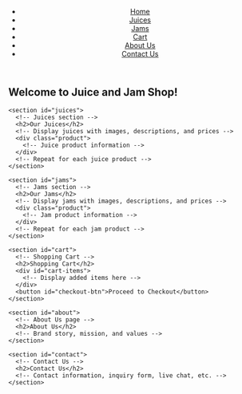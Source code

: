 <!DOCTYPE html>
<html lang="en">
<head>
  <meta charset="UTF-8">
  <title>Juice and Jam Shop</title>
  <!-- CSS styles -->
  <link rel="stylesheet" href="styles.css">
</head>
<body>
  <header>
    <!-- Navigation -->
    <nav>
      <ul>
        <li><a href="#home">Home</a></li>
        <li><a href="#juices">Juices</a></li>
        <li><a href="#jams">Jams</a></li>
        <li><a href="#cart">Cart</a></li>
        <li><a href="#about">About Us</a></li>
        <li><a href="#contact">Contact Us</a></li>
      </ul>
    </nav>
  </header>

  <main>
    <section id="home">
      <!-- Homepage content -->
      <h1>Welcome to Juice and Jam Shop!</h1>
      <!-- Add vibrant images and introductory text -->
    </section>

    <section id="juices">
      <!-- Juices section -->
      <h2>Our Juices</h2>
      <!-- Display juices with images, descriptions, and prices -->
      <div class="product">
        <!-- Juice product information -->
      </div>
      <!-- Repeat for each juice product -->
    </section>

    <section id="jams">
      <!-- Jams section -->
      <h2>Our Jams</h2>
      <!-- Display jams with images, descriptions, and prices -->
      <div class="product">
        <!-- Jam product information -->
      </div>
      <!-- Repeat for each jam product -->
    </section>

    <section id="cart">
      <!-- Shopping Cart -->
      <h2>Shopping Cart</h2>
      <div id="cart-items">
        <!-- Display added items here -->
      </div>
      <button id="checkout-btn">Proceed to Checkout</button>
    </section>

    <section id="about">
      <!-- About Us page -->
      <h2>About Us</h2>
      <!-- Brand story, mission, and values -->
    </section>

    <section id="contact">
      <!-- Contact Us -->
      <h2>Contact Us</h2>
      <!-- Contact information, inquiry form, live chat, etc. -->
    </section>
  </main>

  <script src="script.js"></script> <!-- JavaScript file -->
</body>
</html>
